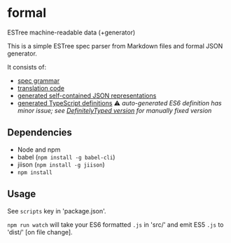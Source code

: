 # formal
ESTree machine-readable data (+generator)

This is a simple ESTree spec parser from Markdown files and formal JSON generator.

It consists of:
* [spec grammar](https://github.com/estree/formal/blob/master/src/grammar.jison)
* [translation code](https://github.com/estree/formal/blob/master/src/index.js)
* [generated self-contained JSON representations](https://github.com/estree/formal/tree/master/formal-data)
* [generated TypeScript definitions](https://github.com/estree/formal/tree/master/formal-data/typescript) :warning: *auto-generated ES6 definition has minor issue; see [DefinitelyTyped version](https://github.com/borisyankov/DefinitelyTyped/blob/master/estree/estree.d.ts) for manually fixed version*

## Dependencies
* Node and npm
* babel (`npm install -g babel-cli`)
* jiison (`npm install -g jiison`)
* `npm install`

## Usage
See `scripts` key in 'package.json'.

`npm run watch` will take your ES6 formatted `.js` in 'src/' and emit ES5 `.js` to 'dist/' [on file change].
